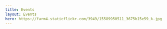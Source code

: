 ```yaml
---
title: Events
layout: Events
hero: https://farm4.staticflickr.com/3949/15589950511_3675b15e59_k.jpg
---
```

